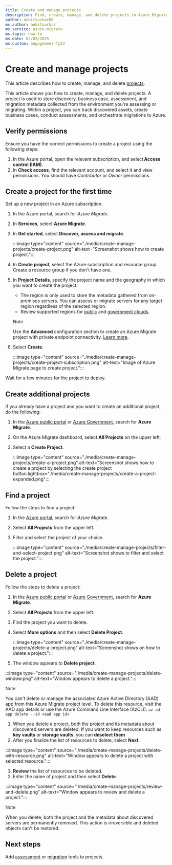 ```yaml
---
title: Create and manage projects
description: Find, create, manage, and delete projects in Azure Migrate.
author: ankitsurkar06
ms.author: ankitsurkar
ms.service: azure-migrate
ms.topic: how-to
ms.date: 02/03/2025
ms.custom: engagement-fy23
---
```


# Create and manage projects

This article describes how to create, manage, and delete [projects](migrate-services-overview.md). 

This article shows you how to create, manage, and delete projects. A project is used to store discovery, business case, assessment, and migration metadata collected from the environment you're assessing or migrating. Within a project, you can track discovered assets, create business cases, conduct assessments, and orchestrate migrations to Azure.

## Verify permissions

Ensure you have the correct permissions to create a project using the following steps:

1. In the Azure portal, open the relevant subscription, and select **Access control (IAM)**.
2. In **Check access**, find the relevant account, and select it and view permissions. You should have *Contributor* or *Owner* permissions. 


## Create a project for the first time

Set up a new project in an Azure subscription.

1. In the Azure portal, search for *Azure Migrate*.
2. In **Services**, select **Azure Migrate**.
3. In **Get started**, select **Discover, assess and migrate**.

    :::image type="content" source="./media/create-manage-projects/create-project.png" alt-text="Screenshot shows how to create project.":::

4. In **Create project**, select the Azure subscription and resource group. Create a resource group if you don't have one.
5. In **Project Details**, specify the project name and the geography in which you want to create the project.
    - The region is only used to store the metadata gathered from on-premises servers. You can assess or migrate servers for any target region regardless of the selected region.
    - Review supported regions for [public](supported-geographies.md#public-cloud) and [government clouds](supported-geographies.md#azure-government). 

    > [!Note]
    > Use the **Advanced** configuration section to create an Azure Migrate project with private endpoint connectivity. [Learn more](discover-and-assess-using-private-endpoints.md#create-a-project-with-private-endpoint-connectivity). 

7. Select **Create**.

     :::image type="content" source="./media/create-manage-projects/create-project-subscription.png" alt-text="Image of Azure Migrate page to create project.":::

Wait for a few minutes for the project to deploy.

## Create additional projects

If you already have a project and you want to create an additional project, do the following:  

1. In the [Azure public portal](https://portal.azure.com) or [Azure Government](https://portal.azure.us), search for **Azure Migrate**.
1. On the Azure Migrate dashboard, select **All Projects** on the upper left.
1. Select a **Create Project**. 

   :::image type="content" source="./media/create-manage-projects/create-a-project.png" alt-text="Screenshot shows how to create a project by selecting the create project button.lightbox="./media/create-manage-projects/create-a-project-expanded.png":::

## Find a project

Follow the steps to find a project:

1. In the [Azure portal](https://portal.azure.com), search for *Azure Migrate*. 
1. Select **All Projects** from the upper left.
1. Filter and select the project of your choice.

    :::image type="content" source="./media/create-manage-projects/filter-and-select-project.png" alt-text="Screenshot shows to filter and select the project.":::

## Delete a project

Follow the steps to delete a project:

1. In the [Azure public portal](https://portal.azure.com) or [Azure Government](https://portal.azure.us), search for **Azure Migrate**. 
1. Select **All Projects** from the upper left.
1. Find the project you want to delete.
1. Select **More options** and then select **Delete Project**.

    :::image type="content" source="./media/create-manage-projects/delete-a-project.png" alt-text="Screenshot shows on how to delete a project.":::

1. The window appears to **Delete project**.

  :::image type="content" source="./media/create-manage-projects/delete-window.png" alt-text="Window appears to delete a project.":::

> [!Note]
> You can't delete or manage the associated Azure Active Directory (AAD) app from this Azure Migrate project level. To delete this resource, visit the AAD app details or use the Azure Command Line Interface (AzCLI). `az ad app delete --id <aad app id>`

1. When you delete a project, both the project and its metadata about discovered servers are deleted. If you want to keep resources such as **key vaults** or **storage vaults**, you can **deselect them** 
1. After you finalize the list of resources to delete, select **Next**.

:::image type="content" source="./media/create-manage-projects/delete-with-resource.png" alt-text="Window appears to delete a project with selected resource.":::

1. **Review** the list of resources to be deleted.
1. Enter the name of project and then select **Delete**.

:::image type="content" source="./media/create-manage-projects/review-and-delete.png" alt-text="Window appears to review and delete a project.":::

> [!Note]
> When you delete, both the project and the metadata about discovered servers are permanently removed. This action is irreversible and deleted objects can't be restored.

## Next steps

Add [assessment](how-to-assess.md) or [migration](how-to-migrate.md) tools to projects.
